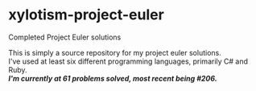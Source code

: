# xylotism-project-euler
Completed Project Euler solutions

This is simply a source repository for my project euler solutions.  
I've used at least six different programming languages, primarily C# and Ruby.  
***I'm currently at 61 problems solved, most recent being #206.***
